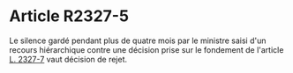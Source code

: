 # Article R2327-5

  
Le silence gardé pendant plus de quatre mois par le ministre saisi d'un recours hiérarchique contre une décision prise sur le fondement de l'article [L. 2327-7][1] vaut décision de rejet.

 [1]: /affichCodeArticle.do?cidTexte=LEGITEXT000006072050&idArticle=LEGIARTI000006902113&dateTexte=&categorieLien=cid